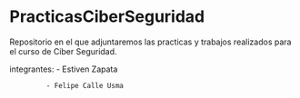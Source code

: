 # PracticasCiberSeguridad
Repositorio en el que adjuntaremos las practicas y trabajos realizados para el curso de Ciber Seguridad.

integrantes: - Estiven Zapata
            
             - Felipe Calle Usma
